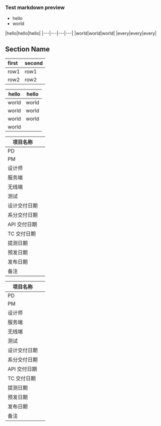 ### Test markdown preview
- hello
- world

|hello|hello|hello|
|---|---|---|---|
|world|world|world|
|every|every|every|

## Section Name ##

first | second
:-|:-
row1 | row1
row2 | row2

hello | hello
---|---
world | world
world | world
world | world
world |

|项目名称||
|---|---|
|PD||
|PM||
|设计师||
|服务端||
|无线端||
|测试||
|设计交付日期||
|系分交付日期||
|API 交付日期||
|TC 交付日期||
|提测日期||
|预发日期||
|发布日期||
|备注||

|项目名称||
|---|---|
|PD||
|PM||
|设计师||
|服务端||
|无线端||
|测试||
|设计交付日期||
|系分交付日期||
|API 交付日期||
|TC 交付日期||
|提测日期||
|预发日期||
|发布日期||
|备注||

